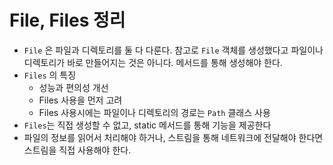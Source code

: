 # File, Files 정리

* `File` 은 파일과 디렉토리를 둘 다 다룬다. 참고로 `File` 객체를 생성했다고 파일이나 디렉토리가 바로 만들어지는 것은 아니다. 메서드를 통해 생성해야 한다.
* `Files` 의 특징
    * 성능과 편의성 개선
    * Files 사용을 먼저 고려
    * Files 사용시에는 파일이나 디렉토리의 경로는 `Path` 클래스 사용
* `Files`는 직접 생성할 수 없고, static 메서드를 통해 기능을 제공한다
* 파일의 정보를 읽어서 처리해야 하거나, 스트림을 통해 네트워크에 전달해야 한다면 스트림을 직접 사용해야 한다.